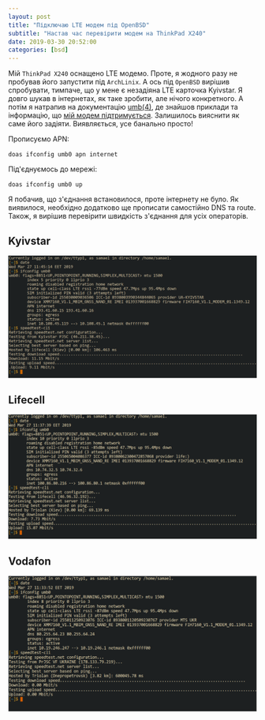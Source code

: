 ```yaml
---
layout: post
title: "Підключаю LTE модем під OpenBSD"
subtitle: "Настав час перевірити модем на ThinkPad X240"
date: 2019-03-30 20:52:00
categories: [bsd]
---
```


Мій `ThinkPad X240` оснащено LTE модемо. Проте, я жодного разу не пробував його запустити під `ArchLinix`. А ось під `OpenBSD` вирішив спробувати, тимпаче, що у мене є незадіяна LTE карточка Kyivstar. Я довго шукав в інтернетах, як таке зробити, але нічого конкретного. А потім я натрапив на документацію [umb(4)][umb], де знайшов приклади та інформацію, що [мій модем підтримується][umsm]. Залишилось вияснити як саме його задіяти. Виявляється, усе банально просто!


Прописуємо APN:

    doas ifconfig umb0 apn internet

Під'єднуємось до мережі:

    doas ifconfig umb0 up

Я побачив, що з'єднання встановилося, проте інтернету не було. Як виявилося, необхідно додатково ще прописати самостійно DNS та route. Також, я вирішив перевірити швидкість з'єднання для усіх операторів.

## Kyivstar

![Kyivstar](/assets/posts/lte-kyivstar.png)

## Lifecell

![Lifecell](/assets/posts/lte-lifecell.png)

## Vodafon

![Vodafon](/assets/posts/lte-vodafon.png)


[umb]: https://man.openbsd.org/umb.4
[umsm]: https://man.openbsd.org/umsm.4
